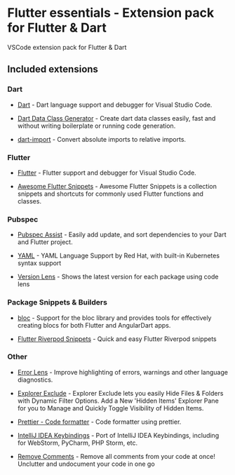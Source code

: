 # Flutter essentials - Extension pack for Flutter & Dart

VSCode extension pack for Flutter & Dart

## Included extensions

### Dart

- [Dart](https://marketplace.visualstudio.com/items?itemName=Dart-Code.dart-code) - Dart language support and debugger for Visual Studio Code.

- [Dart Data Class Generator](https://marketplace.visualstudio.com/items?itemName=dotup.dart-data-class-generator) - Create dart data classes easily, fast and without writing boilerplate or running code generation.

- [dart-import](https://marketplace.visualstudio.com/items?itemName=luanpotter.dart-import) - Convert absolute imports to relative imports.

### Flutter

- [Flutter](https://marketplace.visualstudio.com/items?itemName=Dart-Code.flutter) - Flutter support and debugger for Visual Studio Code.

- [Awesome Flutter Snippets](https://marketplace.visualstudio.com/items?itemName=Nash.awesome-flutter-snippets) - Awesome Flutter Snippets is a collection snippets and shortcuts for commonly used Flutter functions and classes.

### Pubspec

- [Pubspec Assist](https://marketplace.visualstudio.com/items?itemName=jeroen-meijer.pubspec-assist) - Easily add update, and sort dependencies to your Dart and Flutter project.

- [YAML](https://marketplace.visualstudio.com/items?itemName=redhat.vscode-yaml) - YAML Language Support by Red Hat, with built-in Kubernetes syntax support

- [Version Lens](https://marketplace.visualstudio.com/items?itemName=pflannery.vscode-versionlens) - Shows the latest version for each package using code lens

### Package Snippets & Builders

- [bloc](https://marketplace.visualstudio.com/items?itemName=FelixAngelov.bloc) - Support for the bloc library and provides tools for effectively creating blocs for both Flutter and AngularDart apps.

- [Flutter Riverpod Snippets](https://marketplace.visualstudio.com/items?itemName=robert-brunhage.flutter-riverpod-snippets) - Quick and easy Flutter Riverpod snippets

### Other

- [Error Lens](https://marketplace.visualstudio.com/items?itemName=usernamehw.errorlens) - Improve highlighting of errors, warnings and other language diagnostics.

- [Explorer Exclude](https://marketplace.visualstudio.com/items?itemName=PeterSchmalfeldt.explorer-exclude) - Explorer Exclude lets you easily Hide Files & Folders with Dynamic Filter Options. Add a New 'Hidden Items' Explorer Pane for you to Manage and Quickly Toggle Visibility of Hidden Items.

- [Prettier - Code formatter](https://marketplace.visualstudio.com/items?itemName=esbenp.prettier-vscode) - Code formatter using prettier.

- [IntelliJ IDEA Keybindings](https://marketplace.visualstudio.com/items?itemName=k--kato.intellij-idea-keybindings) - Port of IntelliJ IDEA Keybindings, including for WebStorm, PyCharm, PHP Storm, etc.

- [Remove Comments](https://marketplace.visualstudio.com/items?itemName=plibither8.remove-comments) - Remove all comments from your code at once! Unclutter and undocument your code in one go
